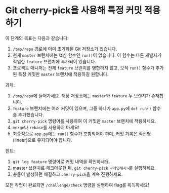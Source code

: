 # Git cherry-pick을 사용해 특정 커밋 적용하기

이 단계의 목표는 다음과 같습니다:
1. ```/tmp/repo``` 경로에 이미 초기화된 Git 저장소가 있습니다.
2. 현재 ```master``` 브랜치에는 핵심 함수인 ```run()```이 없습니다. 이 함수는 다른 개발자가 작업한 ```feature``` 브랜치에 추가되어 있습니다.
3. 프로젝트 매니저는 전체 ```feature``` 브랜치를 병합하지 않고, 오직 ```run()``` 함수가 추가된 특정 커밋만 ```master``` 브랜치에 적용하길 원합니다.

과제: 
1. ```/tmp/repo```에 들어가세요. 해당 저장소에는 ```master```와 ```feature``` 두 브랜치가 존재합니다.
2. ```feature``` 브랜치에는 여러 커밋이 있으며, 그중 하나가 ```app.py```에 ```def run()``` 함수를 추가했습니다.
3. ```git cherry-pick``` 명령어를 사용하여 이 커밋만 ```master``` 브랜치에 적용하세요.
4. ```merge```나 ```rebase```를 사용하지 마세요!
5. 최종적으로 ```app.py```에는 ```run()``` 함수가 포함되어야 하며, 커밋 기록은 직선형(linear)으로 유지되어야 합니다.

힌트:
1. ```git log feature``` 명령어로 커밋 내역을 확인하세요.
2. master 브랜치로 체크아웃한 뒤, ```git cherry-pick <커밋해시>```를 실행하세요.
3. 충돌이 발생하면 해결하고 ```cherry-pick```을 계속 진행하세요.

모든 작업이 완료되면 ```/challenge/check``` 명령을 실행하여 flag를 획득하세요!
